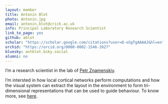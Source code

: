 ```yaml
---
layout: member
title: Antonin Blot
photo: Antonin.jpg
email: antonin.blot@crick.ac.uk
info: Principal Laboratory Research Scientist
link_to_page: yes
github: ablot
scholar: "https://scholar.google.com/citations?user=Q-xGgTgAAAAJ&hl=en"
orchid: "https://orcid.org/0000-0002-1546-3927"
bluesky: antblot.bsky.social
alumni: no
---
```


I’m a research scientist in the lab of [Petr Znamenskiy](https://znamlab.org/team/2020/02/17/petr-znamenskiy.html).

I’m intersted in how local cortical networks perform computations and how the
visual system can extract the layout in the environment to form tri-dimensional
representations that can be used to guide behaviour. To know more, see [here](https://ablot.github.io/).
